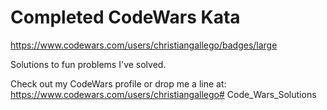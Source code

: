 # Completed CodeWars Kata
 
https://www.codewars.com/users/christiangallego/badges/large

Solutions to fun problems I've solved.

Check out my CodeWars profile or drop me a line at: https://www.codewars.com/users/christiangallego# Code_Wars_Solutions
